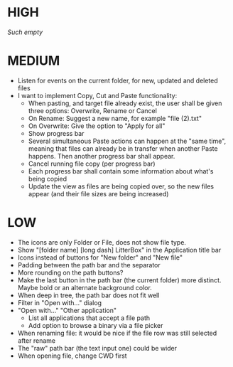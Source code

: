 # HIGH

_Such empty_

# MEDIUM

* Listen for events on the current folder, for new, updated and deleted files
* I want to implement Copy, Cut and Paste functionality:
  - When pasting, and target file already exist, the user shall be given three options: Overwrite, Rename or Cancel
  - On Rename: Suggest a new name, for example "file (2).txt"
  - On Overwrite: Give the option to "Apply for all"
  - Show progress bar
  - Several simultaneous Paste actions can happen at the "same time", meaning that files can already be in transfer when another Paste happens. Then another progress bar shall appear.
  - Cancel running file copy (per progress bar)
  - Each progress bar shall contain some information about what's being copied
  - Update the view as files are being copied over, so the new files appear (and their file sizes are being increased)

# LOW

* The icons are only Folder or File, does not show file type.
* Show "[folder name] [long dash] LitterBox" in the Application title bar
* Icons instead of buttons for "New folder" and "New file"
* Padding between the path bar and the separator
* More rounding on the path buttons?
* Make the last button in the path bar (the current folder) more distinct. Maybe bold or an alternate background color.
* When deep in tree, the path bar does not fit well
* Filter in "Open with..." dialog
* "Open with..." "Other application"
  * List all applications that accept a file path
  * Add option to browse a binary via a file picker
* When renaming file: it would be nice if the file row was still selected after rename
* The "raw" path bar (the text input one) could be wider
* When opening file, change CWD first
